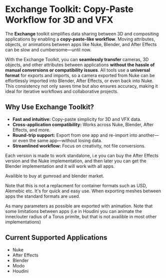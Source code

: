 # Exchange Toolkit: Copy-Paste Workflow for 3D and VFX

The **Exchange** toolkit simplifies data sharing between 3D and compositing applications by enabling a **copy-paste-like workflow**. Moving attributes, objects, or animations between apps like Nuke, Blender, and After Effects can be slow and cumbersome—until now.

With the Exchange Toolkit, you can **seamlessly transfer** cameras, 3D objects, and other attributes between applications **without the hassle of manual conversions or compatibility issues**. All tools use a **universal format** for exports and imports, so a camera exported from Nuke can be effortlessly imported into Blender, After Effects, or even back into Nuke. This consistency not only saves time but also ensures accuracy, making it ideal for iterative workflows and collaborative projects.

## Why Use Exchange Toolkit?
- **Fast and intuitive:** Copy-paste simplicity for 3D and VFX data.
- **Cross-application compatibility:** Works across Nuke, Blender, After Effects, and more.
- **Round-trip support:** Export from one app and re-import into another—or even the same app—without losing data.
- **Streamlined workflow:** Focus on creativity, not file conversions.



Each version is made to work standalone, i.e you can buy the After Effects version and the Nuke implementation, and then later you can get the Blender implementation and it will work with all apps. 


Availible to buy at gumroad and blender market.

Note that this is not a replacment for container formats such as USD, Alemebic etc. It's for quick and easy use. When exporting meshes between apps the standard formats are used.

As many parameters as possible are exported with animation. Note that some limitations between apps (i.e in Houdini you can animate the inner/outer radius of a Torus primite, but that is not availible in most other implementations)

## Current Supported Applications
- Nuke
- After Effects
- Blender
- Modo
- Houdini